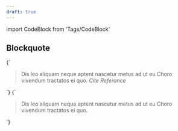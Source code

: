 ```yaml
---
draft: true
---
```


import CodeBlock from 'Tags/CodeBlock'

## Blockquote

<CodeBlock reactLive hideCode caption="Default Blockquote">
{`
<blockquote data-dnb-test="blockquote-default">
  Dis leo aliquam neque aptent nascetur metus ad ut eu Choro vivendum tractatos ei quo.
  <cite>Cite Referance</cite>
</blockquote>
`}
</CodeBlock>

<CodeBlock reactLive hideCode caption="Blockquote with graphics on top">
{`
<blockquote data-dnb-test="blockquote-top" className="dnb-blockquote--top">
  Dis leo aliquam neque aptent nascetur metus ad ut eu Choro vivendum tractatos ei quo.
</blockquote>
`}
</CodeBlock>
